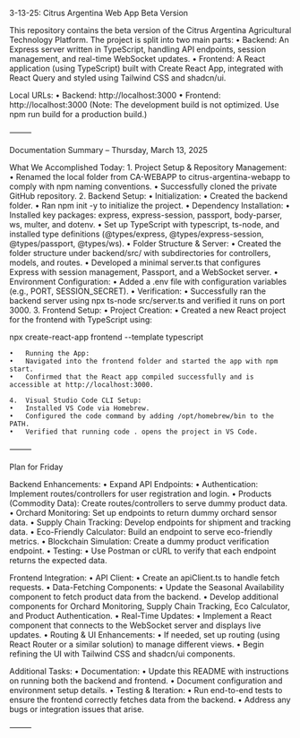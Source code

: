 3-13-25: Citrus Argentina Web App Beta Version

This repository contains the beta version of the Citrus Argentina Agricultural Technology Platform. The project is split into two main parts:
	•	Backend: An Express server written in TypeScript, handling API endpoints, session management, and real-time WebSocket updates.
	•	Frontend: A React application (using TypeScript) built with Create React App, integrated with React Query and styled using Tailwind CSS and shadcn/ui.

Local URLs:
	•	Backend: http://localhost:3000
	•	Frontend: http://localhost:3000
(Note: The development build is not optimized. Use npm run build for a production build.)

⸻

Documentation Summary – Thursday, March 13, 2025

What We Accomplished Today:
	1.	Project Setup & Repository Management:
	•	Renamed the local folder from CA-WEBAPP to citrus-argentina-webapp to comply with npm naming conventions.
	•	Successfully cloned the private GitHub repository.
	2.	Backend Setup:
	•	Initialization:
	•	Created the backend folder.
	•	Ran npm init -y to initialize the project.
	•	Dependency Installation:
	•	Installed key packages: express, express-session, passport, body-parser, ws, multer, and dotenv.
	•	Set up TypeScript with typescript, ts-node, and installed type definitions (@types/express, @types/express-session, @types/passport, @types/ws).
	•	Folder Structure & Server:
	•	Created the folder structure under backend/src/ with subdirectories for controllers, models, and routes.
	•	Developed a minimal server.ts that configures Express with session management, Passport, and a WebSocket server.
	•	Environment Configuration:
	•	Added a .env file with configuration variables (e.g., PORT, SESSION_SECRET).
	•	Verification:
	•	Successfully ran the backend server using npx ts-node src/server.ts and verified it runs on port 3000.
	3.	Frontend Setup:
	•	Project Creation:
	•	Created a new React project for the frontend with TypeScript using:

npx create-react-app frontend --template typescript


	•	Running the App:
	•	Navigated into the frontend folder and started the app with npm start.
	•	Confirmed that the React app compiled successfully and is accessible at http://localhost:3000.

	4.	Visual Studio Code CLI Setup:
	•	Installed VS Code via Homebrew.
	•	Configured the code command by adding /opt/homebrew/bin to the PATH.
	•	Verified that running code . opens the project in VS Code.

⸻

Plan for Friday

Backend Enhancements:
	•	Expand API Endpoints:
	•	Authentication: Implement routes/controllers for user registration and login.
	•	Products (Commodity Data): Create routes/controllers to serve dummy product data.
	•	Orchard Monitoring: Set up endpoints to return dummy orchard sensor data.
	•	Supply Chain Tracking: Develop endpoints for shipment and tracking data.
	•	Eco-Friendly Calculator: Build an endpoint to serve eco-friendly metrics.
	•	Blockchain Simulation: Create a dummy product verification endpoint.
	•	Testing:
	•	Use Postman or cURL to verify that each endpoint returns the expected data.

Frontend Integration:
	•	API Client:
	•	Create an apiClient.ts to handle fetch requests.
	•	Data-Fetching Components:
	•	Update the Seasonal Availability component to fetch product data from the backend.
	•	Develop additional components for Orchard Monitoring, Supply Chain Tracking, Eco Calculator, and Product Authentication.
	•	Real-Time Updates:
	•	Implement a React component that connects to the WebSocket server and displays live updates.
	•	Routing & UI Enhancements:
	•	If needed, set up routing (using React Router or a similar solution) to manage different views.
	•	Begin refining the UI with Tailwind CSS and shadcn/ui components.

Additional Tasks:
	•	Documentation:
	•	Update this README with instructions on running both the backend and frontend.
	•	Document configuration and environment setup details.
	•	Testing & Iteration:
	•	Run end-to-end tests to ensure the frontend correctly fetches data from the backend.
	•	Address any bugs or integration issues that arise.

⸻ 
